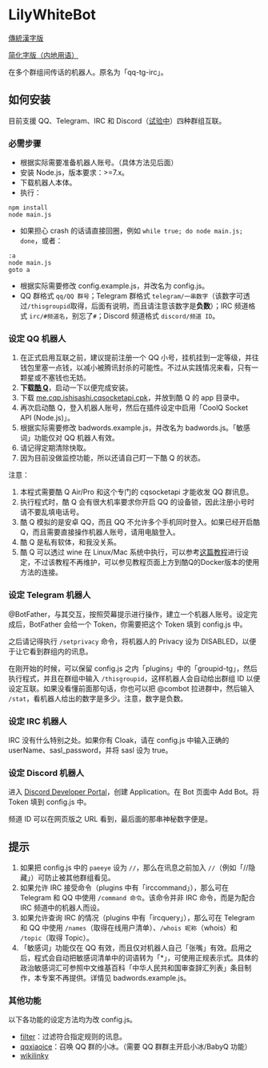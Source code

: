 LilyWhiteBot
===

[傳統漢字版](https://github.com/mrhso/LilyWhiteBot/blob/master/README.md)

[简化字版（内地用语）](https://github.com/mrhso/LilyWhiteBot/blob/master/README-hans-cn.md)

在多个群组间传话的机器人。原名为「qq-tg-irc」。

## 如何安装
目前支援 QQ、Telegram、IRC 和 Discord（[试验中](https://github.com/mrhso/LilyWhiteBot/issues/4)）四种群组互联。

### 必需步骤
* 根据实际需要准备机器人账号。（具体方法见后面）
* 安装 Node.js，版本要求：>=7.x。
* 下载机器人本体。
* 执行：
```
npm install
node main.js
```
* 如果担心 crash 的话请直接回圈，例如 `while true; do node main.js; done`，或者：
```batch
:a
node main.js
goto a
```
* 根据实际需要修改 config.example.js，并改名为 config.js。
* QQ 群格式 `qq/QQ 群号`；Telegram 群格式 `telegram/一串数字`（该数字可透过`/thisgroupid`取得，后面有说明，而且请注意该数字是**负数**）；IRC 频道格式 `irc/#频道名`，别忘了`#`；Discord 频道格式 `discord/频道 ID`。

### 设定 QQ 机器人
1. 在正式启用互联之前，建议提前注册一个 QQ 小号，挂机挂到一定等级，并往钱包里塞一点钱，以减小被腾讯封杀的可能性。不过从实践情况来看，只有一颗星或不塞钱也无妨。
2. **下载[酷 Q](https://cqp.cc/)**，启动一下以便完成安装。
3. 下载 [me.cqp.ishisashi.cqsocketapi.cpk](https://dl.bintray.com/mrhso/cqsocketapi/me.cqp.ishisashi.cqsocketapi.cpk)，并放到酷 Q 的 app 目录中。
4. 再次启动酷 Q，登入机器人账号，然后在插件设定中启用「CoolQ Socket API (Node.js)」。
5. 根据实际需要修改 badwords.example.js，并改名为 badwords.js。「敏感词」功能仅对 QQ 机器人有效。
6. 请记得定期清除快取。
7. 因为目前没做监控功能，所以还请自己盯一下酷 Q 的状态。

注意：
1. 本程式需要酷 Q Air/Pro 和这个专门的 cqsocketapi 才能收发 QQ 群讯息。
2. 执行程式时，酷 Q 会有很大机率要求你开启 QQ 的设备锁，因此注册小号时请不要乱填电话号。
3. 酷 Q 模拟的是安卓 QQ，而且 QQ 不允许多个手机同时登入。如果已经开启酷 Q，而且需要直接操作机器人账号，请用电脑登入。
4. 酷 Q 是私有软体，和我没关系。
5. 酷 Q 可以透过 wine 在 Linux/Mac 系统中执行，可以参考[这篇教程](https://cqp.cc/t/30970)进行设定，不过该教程不再维护，可以参见教程页面上方到酷Q的Docker版本的使用方法的连接。

### 设定 Telegram 机器人
@BotFather，与其交互，按照荧幕提示进行操作，建立一个机器人账号。设定完成后，BotFather 会给一个 Token，你需要把这个 Token 填到 config.js 中。

之后请记得执行 `/setprivacy` 命令，将机器人的 Privacy 设为 DISABLED，以便于让它看到群组内的讯息。

在刚开始的时候，可以保留 config.js 之内「plugins」中的「groupid-tg」，然后执行程式，并且在群组中输入 `/thisgroupid`，这样机器人会自动给出群组 ID 以便设定互联。如果没看懂前面那句话，你也可以把 @combot 拉进群中，然后输入 `/stat`，看机器人给出的数字是多少。注意，数字是负数。

### 设定 IRC 机器人
IRC 没有什么特别之处。如果你有 Cloak，请在 config.js 中输入正确的 userName、sasl_password，并将 sasl 设为 true。

### 设定 Discord 机器人
进入 [Discord Developer Portal](https://discordapp.com/developers/applications/)，创建 Application。在 Bot 页面中 Add Bot。将 Token 填到 config.js 中。

频道 ID 可以在网页版之 URL 看到，最后面的那串神秘数字便是。

## 提示
1. 如果把 config.js 中的 `paeeye` 设为 `//`，那么在讯息之前加入 `//`（例如「//隐藏」）可防止被其他群组看见。
2. 如果允许 IRC 接受命令（plugins 中有「irccommand」），那么可在 Telegram 和 QQ 中使用 `/command 命令`。该命令并非 IRC 命令，而是为配合 IRC 频道中的机器人而设。
3. 如果允许查询 IRC 的情况（plugins 中有「ircquery」），那么可在 Telegram 和 QQ 中使用 `/names`（取得在线用户清单）、`/whois 昵称`（whois）和 `/topic`（取得 Topic）。
4. 「敏感词」功能仅在 QQ 有效，而且仅对机器人自己「张嘴」有效。启用之后，程式会自动把敏感词清单中的词语转为「*」，可使用正规表示式。具体的政治敏感词汇可参照中文维基百科「中华人民共和国审查辞汇列表」条目制作，本专案不再提供。详情见 badwords.example.js。

### 其他功能
以下各功能的设定方法均为改 config.js。
* [filter](https://github.com/vjudge1/LilyWhiteBot/blob/master/plugins/filter.js)：过滤符合指定规则的讯息。
* [qqxiaoice](https://github.com/vjudge1/LilyWhiteBot/blob/master/plugins/qqxiaoice.js)：召唤 QQ 群的小冰。（需要 QQ 群群主开启小冰/BabyQ 功能）
* [wikilinky](https://github.com/vjudge1/LilyWhiteBot/blob/master/plugins/wikilinky.js)
